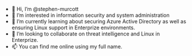 - 👋 Hi, I’m @stephen-murcott
- 👀 I’m interested in information security and system administration
- 🌱 I’m currently learning about securing Azure Active Directory as well as ensuring Linux support in Enterprize environments.
- 💞️ I’m looking to collaborate on threat intelligence and Linux in Enterprize.
- 📫 You can find me online using my full name.

<!---
stephen-murcott/stephen-murcott is a ✨ special ✨ repository because its `README.md` (this file) appears on your GitHub profile.
You can click the Preview link to take a look at your changes.
--->
